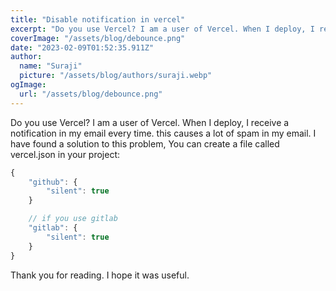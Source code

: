 ```yaml
---
title: "Disable notification in vercel"
excerpt: "Do you use Vercel? I am a user of Vercel. When I deploy, I receive a notification in my email every time."
coverImage: "/assets/blog/debounce.png"
date: "2023-02-09T01:52:35.911Z"
author:
  name: "Suraji"
  picture: "/assets/blog/authors/suraji.webp"
ogImage:
  url: "/assets/blog/debounce.png"
---
```


Do you use Vercel? I am a user of Vercel. When I deploy, I receive a notification in my email every time. this causes a lot of spam in my email. I have found a solution to this problem, 
You can create a file called vercel.json in your project:

```javascript
{
    "github": {
        "silent": true
    }

    // if you use gitlab
    "gitlab": {
        "silent": true
    }
}

```
Thank you for reading. I hope it was useful.
